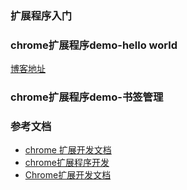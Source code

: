 ### 扩展程序入门

### chrome扩展程序demo-hello world
[博客地址]()

### chrome扩展程序demo-书签管理

### 参考文档
- [chrome 扩展开发文档](http://open.chrome.360.cn/extension_dev/overview.html)
- [chrome扩展程序开发](https://github.com/ecmadao/Coding-Guide/blob/master/Notes/%E5%89%8D%E7%AB%AF%E5%B7%A5%E7%A8%8B/Chrome%E6%89%A9%E5%B1%95%E7%A8%8B%E5%BA%8F%E5%BC%80%E5%8F%91.md)
- [Chrome扩展开发文档](https://wizardforcel.gitbooks.io/chrome-doc/content/index.html)